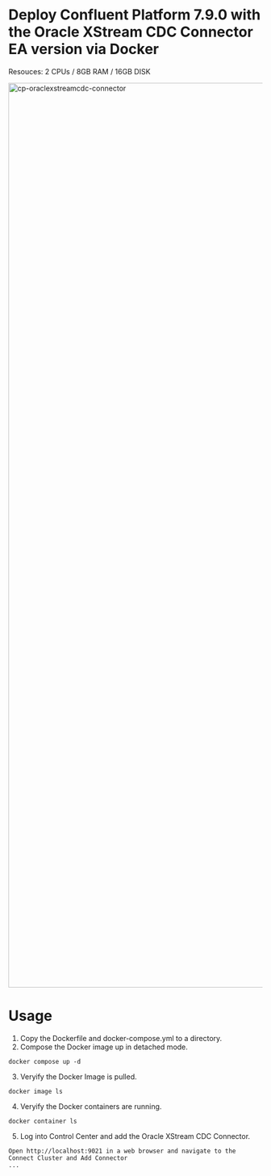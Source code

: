 # Deploy Confluent Platform 7.9.0 with the Oracle XStream CDC Connector EA version via Docker

Resouces: 2 CPUs / 8GB RAM / 16GB DISK

<img width="1792" alt="cp-oraclexstreamcdc-connector" src="https://github.com/user-attachments/assets/7535b2a8-1699-4680-8738-af929965d24a" />

# Usage
1. Copy the Dockerfile and docker-compose.yml to a directory.
2. Compose the Docker image up in detached mode.
```
docker compose up -d
```
3. Veryify the Docker Image is pulled.
```
docker image ls
```
4. Veryify the Docker containers are running.
```
docker container ls
```
5. Log into Control Center and add the Oracle XStream CDC Connector.
```
Open http://localhost:9021 in a web browser and navigate to the Connect Cluster and Add Connector
...
